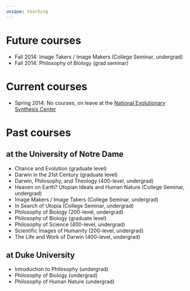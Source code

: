 ```yaml
---
unique: teaching
---
```


# Future courses

*   Fall 2014: Image Takers / Image Makers (College Seminar, undergrad)
*   Fall 2014: Philosophy of Biology (grad seminar)


# Current courses

*   Spring 2014: No courses, on leave at the [National Evolutionary Synthesis Center](http://www.nescent.org)


# Past courses

## at the University of Notre Dame

*   Chance and Evolution (graduate level)
*   Darwin in the 21st Century (graduate level)
*   Darwin, Philosophy, and Theology (400-level, undergrad)
*   Heaven on Earth?  Utopian Ideals and Human Nature (College Seminar, undergrad)
*   Image Makers / Image Takers (College Seminar, undergrad)
*   In Search of Utopia (College Seminar, undergrad)
*   Philosophy of Biology (200-level, undergrad)
*   Philosophy of Biology (graduate level)
*   Philosophy of Science (400-level, undergrad)
*   Scientific Images of Humanity (200-level, undergrad)
*   The Life and Work of Darwin (400-level, undergrad)

## at Duke University

*   Introduction to Philosophy (undergrad)
*   Philosophy of Biology (undergrad)
*   Philosophy of Human Nature (undergrad)
